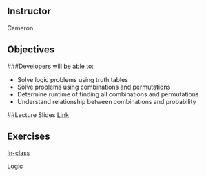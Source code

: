 ## Instructor 
Cameron

## Objectives
###Developers will be able to:
* Solve logic problems using truth tables
* Solve problems using combinations and permutations
* Determine runtime of finding all combinations and permutations
* Understand relationship between combinations and probability


##Lecture Slides
[Link](https://docs.google.com/presentation/d/1xA87As2-QiHzOWg9fL6NOIVM9Iz9V6_WvlgvGDEa5GA/edit#slide=id.p)

## Exercises
[In-class](https://docs.google.com/document/d/12-hBAtGu25hHvckRvxEJ8p3BmV2fFEYipPk2MsyTeCU/edit?usp=sharing)

[Logic](https://github.com/accesscode-2-2/unit-4/blob/master/exercises/logic.md)
